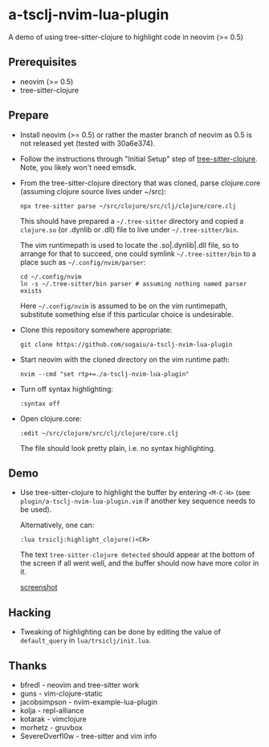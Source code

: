 # a-tsclj-nvim-lua-plugin

A demo of using tree-sitter-clojure to highlight code in neovim (>= 0.5)

## Prerequisites

* neovim (>= 0.5)
* tree-sitter-clojure

## Prepare

* Install neovim (>= 0.5) or rather the master branch of neovim as 0.5
  is not released yet (tested with 30a6e374).

* Follow the instructions through "Initial Setup" step of
  [tree-sitter-clojure](https://github.com/sogaiu/tree-sitter-clojure).
  Note, you likely won't need emsdk.

* From the tree-sitter-clojure directory that was cloned, parse
  clojure.core (assuming clojure source lives under ~/src):

  ```
  npx tree-sitter parse ~/src/clojure/src/clj/clojure/core.clj
  ```

  This should have prepared a `~/.tree-sitter` directory and copied a
  `clojure.so` (or .dynlib or .dll) file to live under
  `~/.tree-sitter/bin`.

  The vim runtimepath is used to locate the .so|.dynlib|.dll file, so
  to arrange for that to succeed, one could symlink
  `~/.tree-sitter/bin` to a place such as `~/.config/nvim/parser`:

  ```
  cd ~/.config/nvim
  ln -s ~/.tree-sitter/bin parser # assuming nothing named parser exists
  ```

  Here `~/.config/nvim` is assumed to be on the vim runtimepath,
  substitute something else if this particular choice is undesirable.

* Clone this repository somewhere appropriate:

  ```
  git clone https://github.com/sogaiu/a-tsclj-nvim-lua-plugin
  ```

* Start neovim with the cloned directory on the vim runtime path:

  ```
  nvim --cmd "set rtp+=./a-tsclj-nvim-lua-plugin"
  ```

* Turn off syntax highlighting:

  ```
  :syntax off
  ```

* Open clojure.core:

  ```
  :edit ~/src/clojure/src/clj/clojure/core.clj
  ```

  The file should look pretty plain, i.e. no syntax highlighting.

## Demo

* Use tree-sitter-clojure to highlight the buffer by entering
  `<M-C-H>` (see `plugin/a-tsclj-nvim-lua-plugin.vim` if another key
  sequence needs to be used).

  Alternatively, one can:

  ```
  :lua trsiclj:highlight_clojure()<CR>
  ```

  The text `tree-sitter-clojure detected` should appear at the bottom
  of the screen if all went well, and the buffer should now have more
  color in it.

  [screenshot](a-tsclj-nvim-lua-plugin.png)

## Hacking

* Tweaking of highlighting can be done by editing the value of
  `default_query` in `lua/trsiclj/init.lua`.

## Thanks

* bfredl - neovim and tree-sitter work
* guns - vim-clojure-static
* jacobsimpson - nvim-example-lua-plugin
* kolja - repl-alliance
* kotarak - vimclojure
* morhetz - gruvbox
* SevereOverfl0w - tree-sitter and vim info
